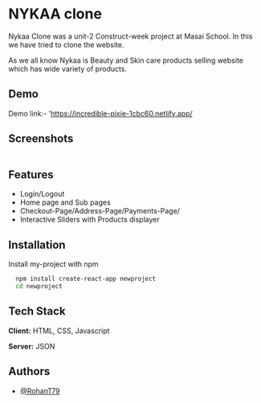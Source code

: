 
# NYKAA clone 

Nykaa Clone was a unit-2 Construct-week project at Masai School.
In this we have tried to clone the website.

As we all know Nykaa is Beauty and Skin care products selling website which has wide variety of products.
## Demo

Demo link:-
'https://incredible-pixie-1cbc60.netlify.app/


## Screenshots

<img src="https://i.ibb.co/pJ3rDYt/Nykaa.png" alt=""/>


## Features

- Login/Logout
- Home page and Sub pages
- Checkout-Page/Address-Page/Payments-Page/
- Interactive Sliders with Products displayer


## Installation

Install my-project with npm

```bash
  npm install create-react-app newproject
  cd newproject
```
    
## Tech Stack

**Client:** HTML, CSS, Javascript

**Server:** JSON


## Authors

- [@RohanT79](https://www.github.com/RohanT79)

